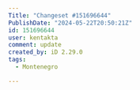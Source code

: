 ```yaml
---
Title: "Changeset #151696644"
PublishDate: "2024-05-22T20:50:21Z"
id: 151696644
user: kentakta
comment: update
created_by: iD 2.29.0
tags:
  - Montenegro

---
```

